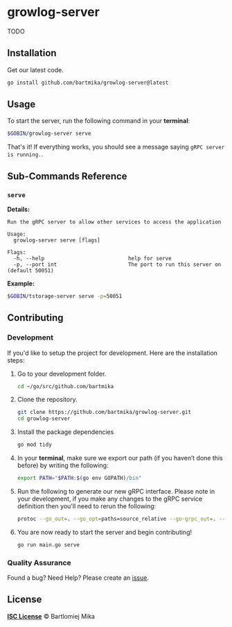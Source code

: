 # growlog-server
TODO

## Installation

Get our latest code.

```bash
go install github.com/bartmika/growlog-server@latest
```

## Usage

To start the server, run the following command in your **terminal**:

```bash
$GOBIN/growlog-server serve
```

That's it! If everything works, you should see a message saying `gRPC server is running.`.

## Sub-Commands Reference

### ``serve``

**Details:**

```text
Run the gRPC server to allow other services to access the application

Usage:
  growlog-server serve [flags]

Flags:
  -h, --help                           help for serve
  -p, --port int                       The port to run this server on (default 50051)
```

**Example:**

```bash
$GOBIN/tstorage-server serve -p=50051
```

## Contributing
### Development
If you'd like to setup the project for development. Here are the installation steps:

1. Go to your development folder.

    ```bash
    cd ~/go/src/github.com/bartmika
    ```

2. Clone the repository.

    ```bash
    git clone https://github.com/bartmika/growlog-server.git
    cd growlog-server
    ```

3. Install the package dependencies

    ```bash
    go mod tidy
    ```

4. In your **terminal**, make sure we export our path (if you haven’t done this before) by writing the following:

    ```bash
    export PATH="$PATH:$(go env GOPATH)/bin"
    ```

5. Run the following to generate our new gRPC interface. Please note in your development, if you make any changes to the gRPC service definition then you'll need to rerun the following:

    ```bash
    protoc --go_out=. --go_opt=paths=source_relative --go-grpc_out=. --go-grpc_opt=paths=source_relative proto/rpc.proto
    ```

6. You are now ready to start the server and begin contributing!

    ```bash
    go run main.go serve
    ```

### Quality Assurance

Found a bug? Need Help? Please create an [issue](https://github.com/bartmika/growlog-server/issues).


## License

[**ISC License**](LICENSE) © Bartlomiej Mika
